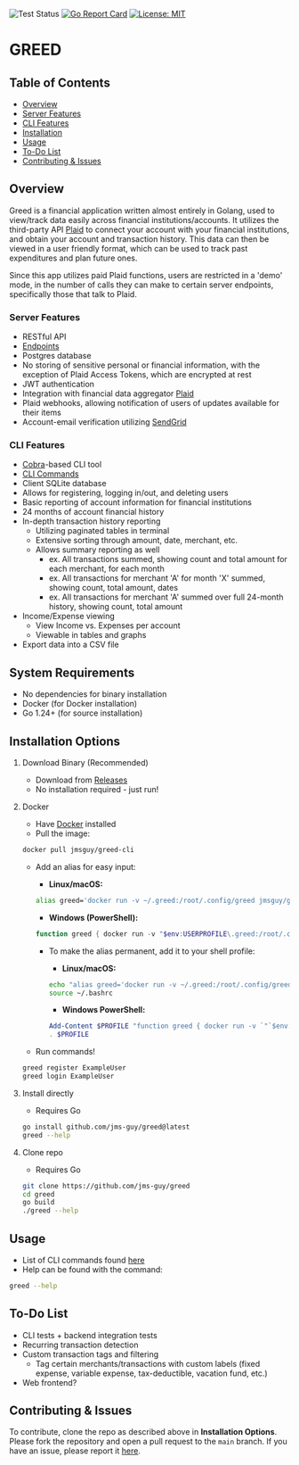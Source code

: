 ![Test Status](https://github.com/jms-guy/greed/actions/workflows/CI.yml/badge.svg)
[![Go Report Card](https://goreportcard.com/badge/github.com/jms-guy/greed)](https://goreportcard.com/report/github.com/jms-guy/greed)
[![License: MIT](https://img.shields.io/badge/License-MIT-yellow.svg)](https://opensource.org/licenses/MIT)


# GREED

## Table of Contents
- [Overview](#overview)
- [Server Features](#server-features)
- [CLI Features](#cli-features)
- [Installation](#installation-options)
- [Usage](#usage)
- [To-Do List](#to-do-list)
- [Contributing & Issues](#contributing--issues)

## Overview

Greed is a financial application written almost entirely in Golang, used to view/track data easily across financial institutions/accounts. It utilizes the third-party API [Plaid](https://plaid.com) to connect your account with your financial institutions, and obtain your account and transaction history. This data can then be viewed in a user friendly format, which can be used to track past expenditures and plan future ones.

Since this app utilizes paid Plaid functions, users are restricted in a 'demo' mode, in the number of calls they can make to certain server endpoints, specifically those that talk to Plaid. 

### Server Features

- RESTful API
- [Endpoints](https://github.com/jms-guy/greed/blob/main/docs/endpoints.md)
- Postgres database
- No storing of sensitive personal or financial information, with the exception of Plaid Access Tokens, which are encrypted at rest
- JWT authentication
- Integration with financial data aggregator [Plaid](https://plaid.com/)
- Plaid webhooks, allowing notification of users of updates available for their items
- Account-email verification utilizing [SendGrid](https://sendgrid.com/en-us)

### CLI Features

- [Cobra](https://github.com/spf13/cobra)-based CLI tool
- [CLI Commands](https://github.com/jms-guy/greed/blob/main/docs/CLI_commands.md)
- Client SQLite database
- Allows for registering, logging in/out, and deleting users
- Basic reporting of account information for financial institutions
- 24 months of account financial history
- In-depth transaction history reporting 
    - Utilizing paginated tables in terminal
    - Extensive sorting through amount, date, merchant, etc.
    - Allows summary reporting as well
        - ex. All transactions summed, showing count and total amount for each merchant, for each month
        - ex. All transactions for merchant 'A' for month 'X' summed, showing count, total amount, dates
        - ex. All transactions for merchant 'A' summed over full 24-month history, showing count, total amount
- Income/Expense viewing
    - View Income vs. Expenses per account
    - Viewable in tables and graphs
- Export data into a CSV file

## System Requirements
- No dependencies for binary installation
- Docker (for Docker installation)
- Go 1.24+ (for source installation)

## Installation Options

1. Download Binary (Recommended)
    - Download from [Releases](link)
    - No installation required - just run!

2. Docker
    - Have [Docker](https://www.docker.com/) installed
    - Pull the image:
    ```bash
    docker pull jmsguy/greed-cli
    ```
    
    - Add an alias for easy input:
        
        - **Linux/macOS:**
        ```bash
        alias greed='docker run -v ~/.greed:/root/.config/greed jmsguy/greed-cli'
        ```
        
        - **Windows (PowerShell):**
        ```powershell
        function greed { docker run -v "$env:USERPROFILE\.greed:/root/.config/greed" jmsguy/greed-cli $args }
        ```

        - To make the alias permanent, add it to your shell profile:
            - **Linux/macOS:**
            ```bash
            echo "alias greed='docker run -v ~/.greed:/root/.config/greed jmsguy/greed-cli'" >> ~/.bashrc
            source ~/.bashrc
            ```

            - **Windows PowerShell:**
            ```powershell
            Add-Content $PROFILE "function greed { docker run -v `"`$env:USERPROFILE\.greed:/root/.config/greed`" jmsguy/greed-cli `$args }"
            . $PROFILE
            ```

    - Run commands!
    ```bash
    greed register ExampleUser
    greed login ExampleUser
    ```

3. Install directly
    - Requires Go
    ```bash
    go install github.com/jms-guy/greed@latest
    greed --help
    ```

4. Clone repo
    - Requires Go
    ```bash
    git clone https://github.com/jms-guy/greed
    cd greed
    go build
    ./greed --help
    ```

## Usage

- List of CLI commands found [here](https://github.com/jms-guy/greed/blob/main/docs/CLI_commands.md)
- Help can be found with the command:
```bash
greed --help
```

## To-Do List

- CLI tests + backend integration tests
- Recurring transaction detection
- Custom transaction tags and filtering
    - Tag certain merchants/transactions with custom labels (fixed expense, variable expense, tax-deductible, vacation fund, etc.)
- Web frontend?

## Contributing & Issues

To contribute, clone the repo as described above in **Installation Options**. Please fork the repository and open a pull request to the `main` branch. If you have an issue, please report it [here](https://github.com/jms-guy/greed/issues).